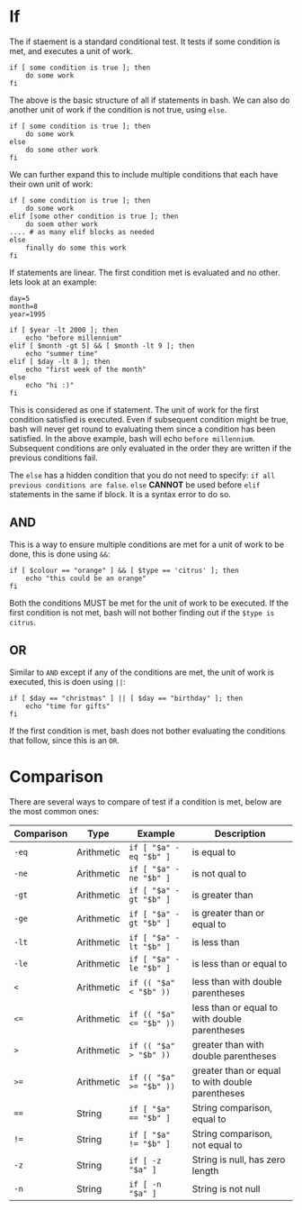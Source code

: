 If
==

The if staement is a standard conditional test. It tests if some condition is met, and executes a unit of work.

	if [ some condition is true ]; then
		do some work
	fi

The above is the basic structure of all if statements in bash. We can also do another unit of work if the condition is not true, using `else`.

	if [ some condition is true ]; then
		do some work
	else
		do some other work
	fi

We can further expand this to include multiple conditions that each have their own unit of work:

	if [ some condition is true ]; then
		do some work
	elif [some other condition is true ]; then
		do soem other work
	.... # as many elif blocks as needed
	else
		finally do some this work
	fi
	
If statements are linear. The first condition met is evaluated and no other. lets look at an example:

	day=5
	month=8
	year=1995
	
	if [ $year -lt 2000 ]; then
		echo "before millennium"
	elif [ $month -gt 5] && [ $month -lt 9 ]; then
		echo "summer time"
	elif [ $day -lt 8 ]; then
		echo "first week of the month"
	else
		echo "hi :)"
	fi
		
This is considered as one if statement. The unit of work for the first condition satisfied is executed. Even if subsequent condition might be true, bash will never get round to evaluating them since a condition has been satisfied. In the above example, bash will echo `before millennium`. Subsequent conditions are only evaluated in the order they are written if the previous conditions fail.

The `else` has a hidden condition that you do not need to specify: `if all previous conditions are false`. `else` **CANNOT** be used before `elif` statements in the same if block. It is a syntax error to do so.

AND
---
This is a way to ensure multiple conditions are met for a unit of work to be done, this is done using `&&`:

	if [ $colour == "orange" ] && [ $type == 'citrus' ]; then
		echo "this could be an orange"
	fi
		
Both the conditions MUST be met for the unit of work to be executed. If the first condition is not met, bash will not bother finding out if the `$type is citrus`.

OR
--
Similar to `AND` except if any of the conditions are met, the unit of work is executed, this is doen using `||`:
	
	if [ $day == "christmas" ] || [ $day == "birthday" ]; then
		echo "time for gifts"
	fi

If the first condition is met, bash does not bother evaluating the conditions that follow, since this is an `OR`.

Comparison
==========

There are several ways to compare of test if a condition is met, below are the most common ones:

|Comparison		| Type			| Example				|Description										|
|---------------|---------------|-----------------------|---------------------------------------------------|
|`-eq`	  		|Arithmetic 	|`if [ "$a" -eq "$b" ]` |is equal to  										|
|`-ne`	  		|Arithmetic 	|`if [ "$a" -ne "$b" ]`	|is not qual to										|
|`-gt`	  		|Arithmetic 	|`if [ "$a" -gt "$b" ]` |is greater than									|
|`-ge`	  		|Arithmetic 	|`if [ "$a" -gt "$b" ]` |is greater than or equal to						|
|`-lt`	  		|Arithmetic 	|`if [ "$a" -lt "$b" ]` |is less than										|
|`-le`	  		|Arithmetic 	|`if [ "$a" -le "$b" ]` |is less than or equal to							|
|`<`	  		|Arithmetic 	|`if (( "$a" < "$b" ))` |less than with double parentheses					|
|`<=`	  		|Arithmetic 	|`if (( "$a" <= "$b" ))`|less than or equal to with double parentheses		|
|`>`	  		|Arithmetic 	|`if (( "$a" > "$b" ))` |greater than with double parentheses				|
|`>=`	  		|Arithmetic 	|`if (( "$a" >= "$b" ))`|greater than or equal to with double parentheses	|
|`==` 			|String		 	|`if [ "$a" == "$b" ]` 	|String comparison, equal to						|
|`!=` 			|String		 	|`if [ "$a" != "$b" ]` 	|String comparison, not equal to					|
|`-z`	  		|String		 	|`if [ -z "$a" ]` 		|String is null, has zero length					|
|`-n`	  		|String		 	|`if [ -n "$a" ]` 		|String is not null									|
